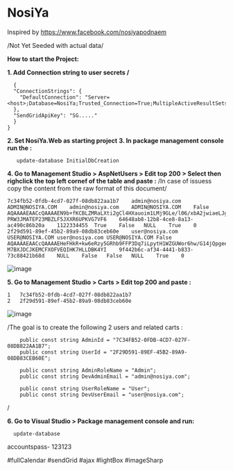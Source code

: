 # NosiYa
Inspired by https://www.facebook.com/nosiyapodnaem

/Not Yet Seeded with actual data/

__How to start the Project:__ 

__1. Add Connection string to user secrets /__
```raw
  {
  "ConnectionStrings": {
    "DefaultConnection": "Server=<host>;Database=NosiYa;Trusted_Connection=True;MultipleActiveResultSets=true"
  },
  "SendGridApiKey": "SG....."
  }
}
```
__2. Set NosiYa.Web as starting project__
__3. In package management console run the :__
```raw
   update-database InitialDbCreation
```

__4. Go to Management Studio > AspNetUsers > Edit top 200 > Select then righclick the top left cornef of the table and paste :__
   /In case of issuess copy the content from the raw format of this document/

```raw
7c34fb52-0fdb-4cd7-027f-08db822aa1b7	admin@nosiya.com	ADMIN@NOSIYA.COM	admin@nosiya.com	ADMIN@NOSIYA.COM	False	AQAAAAEAACcQAAAAEN9b+fKCBLZMRaLXti2gCl4HXauoim1LMj9GLe/l06/xbA2jwiaeLJg/nhxQxJLsYA==	PRW3JMATEP23MBZLF5JXXR6UPKVG7VF6	64648ab8-12b8-4ce8-8a13-ac490c86b20a	1122334455	True	False	NULL	True	0
2f29d591-89ef-45b2-89a9-08db83ceb60e	user@nosiya.com	USER@NOSIYA.COM	user@nosiya.com	USER@NOSIYA.COM	False	AQAAAAEAACcQAAAAEHeFHkR+kw6eRzy5GRhb9FFP3Dq7iLpytH1WZGUWor6hw/G14jQpgeeJj0rg0bh/DA==	M7BXJDCJKEMCFXOFVEQIHK7HLLDBK4YI	9f442b6c-af34-4441-b833-73c88421b68d	NULL	False	False	NULL	True	0
```

![image](https://github.com/TabakovG/NosiYa/assets/25383066/f92a5abc-d188-4ae8-9577-67b2a7d6b3e7)

__5.  Go to Management Studio > Carts > Edit top 200 and paste :__
   
```raw
1	7c34fb52-0fdb-4cd7-027f-08db822aa1b7
2	2f29d591-89ef-45b2-89a9-08db83ceb60e
```

![image](https://github.com/TabakovG/NosiYa/assets/25383066/18092d68-6329-4a3c-ba56-8b7a1b937fe9)

/The goal is to create the following 2 users and related carts :

        public const string AdminId = "7C34FB52-0FDB-4CD7-027F-08DB822AA1B7";
        public const string UserId = "2F29D591-89EF-45B2-89A9-08DB83CEB60E";

        public const string AdminRoleName = "Admin";
        public const string DevAdminEmail = "admin@nosiya.com";

        public const string UserRoleName = "User";
        public const string DevUserEmail = "user@nosiya.com";
/

__6. Go to Visual Studio > Package management console and run:__

```raw
  update-database
```
  accountspass- 123123
   
#fullCalendar #sendGrid #ajax #lightBox #imageSharp 
